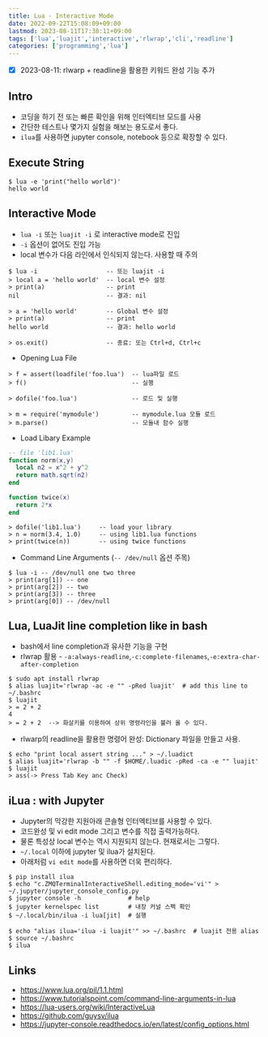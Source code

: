```yaml
---
title: Lua - Interactive Mode
date: 2022-09-22T15:08:09+09:00
lastmod: 2023-08-11T17:38:11+09:00
tags: ['lua','luajit','interactive','rlwrap','cli','readline']
categories: ['programming','lua']
---
```


* [X] 2023-08-11: rlwarp + readline을 활용한 키워드 완성 기능 추가

## Intro
* 코딩을 하기 전 또는 빠른 확인을 위해 인터엑티브 모드를 사용
* 간단한 테스트나 몇가지 실험을 해보는 용도로서 좋다.
* `ilua`를 사용하면 jupyter console, notebook 등으로 확장할 수 있다.

## Execute String

```console
$ lua -e 'print("hello world")'
hello world
```

## Interactive Mode

* `lua -i` 또는 `luajit -i` 로 interactive mode로 진입
* `-i` 옵션이 없어도 진입 가능
* local 변수가 다음 라인에서 인식되지 않는다. 사용할 때 주의

```cosole
$ lua -i                   -- 또는 luajit -i
> local a = 'hello world'  -- local 변수 설정
> print(a)                 -- print
nil                        -- 결과: nil

> a = 'hello world'        -- Global 변수 설정
> print(a)                 -- print
hello world                -- 결과: hello world

> os.exit()                -- 종료: 또는 Ctrl+d, Ctrl+c
```

* Opening Lua File
```console
> f = assert(loadfile('foo.lua')  -- lua파일 로드
> f()                             -- 실행

> dofile('foo.lua')               -- 로드 및 실행

> m = require('mymodule')         -- mymodule.lua 모듈 로드
> m.parse()                       -- 모듈내 함수 실행
```

* Load Libary Example

```lua
-- file 'lib1.lua'
function norm(x,y)
  local n2 = x^2 + y^2
  return math.sqrt(n2)
end

function twice(x)
  return 2*x
end
```
```console
> dofile('lib1.lua')     -- load your library
> n = norm(3.4, 1.0)     -- using lib1.lua functions
> print(twice(n))        -- using twice functions
```

* Command Line Arguments (`-- /dev/null` 옵션 주목)
```console
$ lua -i -- /dev/null one two three
> print(arg[1]) -- one
> print(arg[2]) -- two
> print(arg[3]) -- three
> print(arg[0]) -- /dev/null
```

## Lua, LuaJit line completion like in bash

* bash에서 line completion과 유사한 기능을 구현
* rlwrap 활용 - `-a:always-readline`,`-c:complete-filenames`,`-e:extra-char-after-completion`
```console
$ sudo apt install rlwrap
$ alias luajit='rlwrap -ac -e "" -pRed luajit'  # add this line to ~/.bashrc
$ luajit
> = 2 + 2
4
> = 2 + 2  --> 화살키를 이용하여 상위 명령라인을 불러 올 수 있다.
```
* rlwarp의 readline을 활용한 명령어 완성: Dictionary 파일을 만들고 사용.
```console
$ echo "print local assert string ..." > ~/.luadict
$ alias luajit='rlwrap -b "" -f $HOME/.luadic -pRed -ca -e "" luajit'
$ luajit
> ass(-> Press Tab Key anc Check)
```

## iLua : with Jupyter

* Jupyter의 막강한 지원아래 콘솔형 인터엑티브를 사용할 수 있다.
* 코드완성 및 vi edit mode 그리고 변수를 직접 출력가능하다.
* 물론 특성상 local 변수는 역시 지원되지 않는다. 현재로서는 그렇다.
* `~/.local` 이하에 jupyter 및 ilua가 설치된다.
* 아래처럼 `vi edit mode`를 사용하면 더욱 편리하다.

```console
$ pip install ilua
$ echo "c.ZMQTerminalInteractiveShell.editing_mode='vi'" > ~/.jupyter/jupyter_console_config.py
$ jupyter console -h             # help
$ jupyter kernelspec list        # 내장 커널 스펙 확인
$ ~/.local/bin/ilua -i lua[jit]  # 실행

$ echo "alias ilua='ilua -i luajit'" >> ~/.bashrc  # luajit 전용 alias
$ source ~/.bashrc
$ ilua
```

## Links
* <https://www.lua.org/pil/1.1.html>
* <https://www.tutorialspoint.com/command-line-arguments-in-lua>
* <https://lua-users.org/wiki/InteractiveLua>
* <https://github.com/guysv/ilua>
* <https://jupyter-console.readthedocs.io/en/latest/config_options.html>
